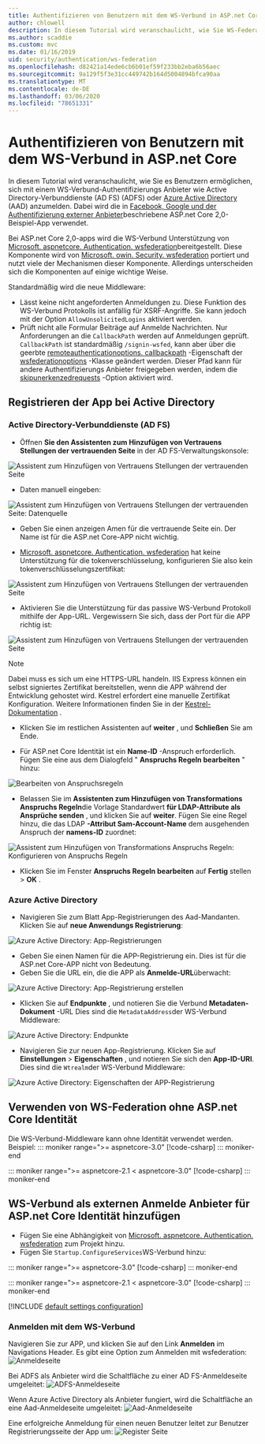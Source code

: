 ```yaml
---
title: Authentifizieren von Benutzern mit dem WS-Verbund in ASP.net Core
author: chlowell
description: In diesem Tutorial wird veranschaulicht, wie Sie WS-Federation in einer ASP.net Core-App verwenden.
ms.author: scaddie
ms.custom: mvc
ms.date: 01/16/2019
uid: security/authentication/ws-federation
ms.openlocfilehash: d82421a14ede6cb6b01ef59f233bb2eba6b56aec
ms.sourcegitcommit: 9a129f5f3e31cc449742b164d5004894bfca90aa
ms.translationtype: MT
ms.contentlocale: de-DE
ms.lasthandoff: 03/06/2020
ms.locfileid: "78651331"
---
```

# <a name="authenticate-users-with-ws-federation-in-aspnet-core"></a>Authentifizieren von Benutzern mit dem WS-Verbund in ASP.net Core

In diesem Tutorial wird veranschaulicht, wie Sie es Benutzern ermöglichen, sich mit einem WS-Verbund-Authentifizierungs Anbieter wie Active Directory-Verbunddienste (AD FS) (ADFS) oder [Azure Active Directory](/azure/active-directory/) (AAD) anzumelden. Dabei wird die in [Facebook, Google und der Authentifizierung externer Anbieter](xref:security/authentication/social/index)beschriebene ASP.net Core 2,0-Beispiel-App verwendet.

Bei ASP.net Core 2,0-apps wird die WS-Verbund Unterstützung von [Microsoft. aspnetcore. Authentication. wsfederation](https://www.nuget.org/packages/Microsoft.AspNetCore.Authentication.WsFederation)bereitgestellt. Diese Komponente wird von [Microsoft. owin. Security. wsfederation](https://www.nuget.org/packages/Microsoft.Owin.Security.WsFederation) portiert und nutzt viele der Mechanismen dieser Komponente. Allerdings unterscheiden sich die Komponenten auf einige wichtige Weise.

Standardmäßig wird die neue Middleware:

* Lässt keine nicht angeforderten Anmeldungen zu. Diese Funktion des WS-Verbund Protokolls ist anfällig für XSRF-Angriffe. Sie kann jedoch mit der Option `AllowUnsolicitedLogins` aktiviert werden.
* Prüft nicht alle Formular Beiträge auf Anmelde Nachrichten. Nur Anforderungen an die `CallbackPath` werden auf Anmeldungen geprüft. `CallbackPath` ist standardmäßig `/signin-wsfed`, kann aber über die geerbte [remoteauthenticationoptions. callbackpath](/dotnet/api/microsoft.aspnetcore.authentication.remoteauthenticationoptions.callbackpath) -Eigenschaft der [wsfederationoptions](/dotnet/api/microsoft.aspnetcore.authentication.wsfederation.wsfederationoptions) -Klasse geändert werden. Dieser Pfad kann für andere Authentifizierungs Anbieter freigegeben werden, indem die [skipunerkenzedrequests](/dotnet/api/microsoft.aspnetcore.authentication.wsfederation.wsfederationoptions.skipunrecognizedrequests) -Option aktiviert wird.

## <a name="register-the-app-with-active-directory"></a>Registrieren der App bei Active Directory

### <a name="active-directory-federation-services"></a>Active Directory-Verbunddienste (AD FS)

* Öffnen **Sie den Assistenten zum Hinzufügen von Vertrauens Stellungen der vertrauenden Seite** in der AD FS-Verwaltungskonsole:

![Assistent zum Hinzufügen von Vertrauens Stellungen der vertrauenden Seite](ws-federation/_static/AdfsAddTrust.png)

* Daten manuell eingeben:

![Assistent zum Hinzufügen von Vertrauens Stellungen der vertrauenden Seite: Datenquelle](ws-federation/_static/AdfsSelectDataSource.png)

* Geben Sie einen anzeigen Amen für die vertrauende Seite ein. Der Name ist für die ASP.net Core-APP nicht wichtig.

* [Microsoft. aspnetcore. Authentication. wsfederation](https://www.nuget.org/packages/Microsoft.AspNetCore.Authentication.WsFederation) hat keine Unterstützung für die tokenverschlüsselung, konfigurieren Sie also kein tokenverschlüsselungszertifikat:

![Assistent zum Hinzufügen von Vertrauens Stellungen der vertrauenden Seite](ws-federation/_static/AdfsConfigureCert.png)

* Aktivieren Sie die Unterstützung für das passive WS-Verbund Protokoll mithilfe der App-URL. Vergewissern Sie sich, dass der Port für die APP richtig ist:

![Assistent zum Hinzufügen von Vertrauens Stellungen der vertrauenden Seite](ws-federation/_static/AdfsConfigureUrl.png)

> [!NOTE]
> Dabei muss es sich um eine HTTPS-URL handeln. IIS Express können ein selbst signiertes Zertifikat bereitstellen, wenn die APP während der Entwicklung gehostet wird. Kestrel erfordert eine manuelle Zertifikat Konfiguration. Weitere Informationen finden Sie in der [Kestrel-Dokumentation](xref:fundamentals/servers/kestrel) .

* Klicken Sie im restlichen Assistenten auf **weiter** , und **Schließen** Sie am Ende.

* Für ASP.net Core Identität ist ein **Name-ID** -Anspruch erforderlich. Fügen Sie eine aus dem Dialogfeld " **Anspruchs Regeln bearbeiten** " hinzu:

![Bearbeiten von Anspruchsregeln](ws-federation/_static/EditClaimRules.png)

* Belassen Sie im **Assistenten zum Hinzufügen von Transformations Anspruchs Regeln**die Vorlage Standardwert **für LDAP-Attribute als Ansprüche senden** , und klicken Sie auf **weiter**. Fügen Sie eine Regel hinzu, die das LDAP **-Attribut Sam-Account-Name** dem ausgehenden Anspruch der **namens-ID** zuordnet:

![Assistent zum Hinzufügen von Transformations Anspruchs Regeln: Konfigurieren von Anspruchs Regeln](ws-federation/_static/AddTransformClaimRule.png)

* Klicken Sie im Fenster **Anspruchs Regeln bearbeiten** auf **Fertig** stellen > **OK** .

### <a name="azure-active-directory"></a>Azure Active Directory

* Navigieren Sie zum Blatt App-Registrierungen des Aad-Mandanten. Klicken Sie auf **neue Anwendungs Registrierung**:

![Azure Active Directory: App-Registrierungen](ws-federation/_static/AadNewAppRegistration.png)

* Geben Sie einen Namen für die APP-Registrierung ein. Dies ist für die ASP.net Core-APP nicht von Bedeutung.
* Geben Sie die URL ein, die die APP als **Anmelde-URL**überwacht:

![Azure Active Directory: App-Registrierung erstellen](ws-federation/_static/AadCreateAppRegistration.png)

* Klicken Sie auf **Endpunkte** , und notieren Sie die Verbund **Metadaten-Dokument** -URL Dies sind die `MetadataAddress`der WS-Verbund Middleware:

![Azure Active Directory: Endpunkte](ws-federation/_static/AadFederationMetadataDocument.png)

* Navigieren Sie zur neuen App-Registrierung. Klicken Sie auf **Einstellungen** > **Eigenschaften** , und notieren Sie sich den **App-ID-URI**. Dies sind die `Wtrealm`der WS-Verbund Middleware:

![Azure Active Directory: Eigenschaften der APP-Registrierung](ws-federation/_static/AadAppIdUri.png)

## <a name="use-ws-federation-without-aspnet-core-identity"></a>Verwenden von WS-Federation ohne ASP.net Core Identität

Die WS-Verbund-Middleware kann ohne Identität verwendet werden. Beispiel:
::: moniker range=">= aspnetcore-3.0"
[!code-csharp[](ws-federation/samples/StartupNon31.cs?name=snippet)]
::: moniker-end

::: moniker range=">= aspnetcore-2.1 < aspnetcore-3.0"
[!code-csharp[](ws-federation/samples/StartupNon21.cs?name=snippet)]
::: moniker-end

## <a name="add-ws-federation-as-an-external-login-provider-for-aspnet-core-identity"></a>WS-Verbund als externen Anmelde Anbieter für ASP.net Core Identität hinzufügen

* Fügen Sie eine Abhängigkeit von [Microsoft. aspnetcore. Authentication. wsfederation](https://www.nuget.org/packages/Microsoft.AspNetCore.Authentication.WsFederation) zum Projekt hinzu.
* Fügen Sie `Startup.ConfigureServices`WS-Verbund hinzu:

::: moniker range=">= aspnetcore-3.0"
[!code-csharp[](ws-federation/samples/Startup31.cs?name=snippet)]
::: moniker-end

::: moniker range=">= aspnetcore-2.1 < aspnetcore-3.0"
[!code-csharp[](ws-federation/samples/Startup21.cs?name=snippet)]
::: moniker-end

[!INCLUDE [default settings configuration](social/includes/default-settings.md)]

### <a name="log-in-with-ws-federation"></a>Anmelden mit dem WS-Verbund

Navigieren Sie zur APP, und klicken Sie auf den Link **Anmelden** im Navigations Header. Es gibt eine Option zum Anmelden mit wsfederation: ![Anmeldeseite](ws-federation/_static/WsFederationButton.png)

Bei ADFS als Anbieter wird die Schaltfläche zu einer AD FS-Anmeldeseite umgeleitet: ![ADFS-Anmeldeseite](ws-federation/_static/AdfsLoginPage.png)

Wenn Azure Active Directory als Anbieter fungiert, wird die Schaltfläche an eine Aad-Anmeldeseite umgeleitet: ![Aad-Anmeldeseite](ws-federation/_static/AadSignIn.png)

Eine erfolgreiche Anmeldung für einen neuen Benutzer leitet zur Benutzer Registrierungsseite der App um: ![Register Seite](ws-federation/_static/Register.png)